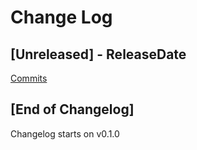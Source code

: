 # Change Log

<!-- next-header -->

## [Unreleased] - ReleaseDate

[Commits](https://github.com/emilgardis/ember_mug/compare/v0.1.0...Unreleased)

## [End of Changelog]

Changelog starts on v0.1.0
